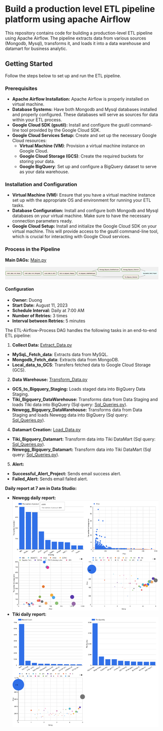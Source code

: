 # Build a production level ETL pipeline platform using apache Airflow 

This repository contains code for building a production-level ETL pipeline using Apache Airflow. The pipeline extracts data from various sources (Mongodb, Mysql), transforms it, and loads it into a data warehouse and datamart for business analytic.

## Getting Started

Follow the steps below to set up and run the ETL pipeline.

### Prerequisites

- **Apache Airflow Installation:** Apache Airflow is properly installed on virtual machine.
- **Database Systems:** Have both Mongodb and Mysql databases installed and properly configured. These databases will serve as sources for data within your ETL process.
- **Google Cloud SDK (gsutil):** Install and configure the gsutil command-line tool provided by the Google Cloud SDK.
- **Google Cloud Services Setup:** Create and set up the necessary Google Cloud resources:
    - **Virtual Machine (VM)**: Provision a virtual machine instance on Google Cloud.
    - **Google Cloud Storage (GCS)**: Create the required buckets for storing your data.
    - **Google BigQuery**: Set up and configure a BigQuery dataset to serve as your data warehouse.

### Installation and Configuration

- **Virtual Machine (VM):** Ensure that you have a virtual machine instance set up with the appropriate OS and environment for running your ETL tasks.
- **Database Configuration:** Install and configure both Mongodb and Mysql databases on your virtual machine. Make sure to have the necessary connection parameters ready.
- **Google Cloud Setup:** Install and initialize the Google Cloud SDK on your virtual machine. This will provide access to the gsutil command-line tool, which is crucial for interacting with Google Cloud services.

### Process in the Pipeline

**Main DAGs:**
[Main.py](./src/dags/main.py)

![Alt text](./image/image.png)

#### Configuration

- **Owner:** Duong
- **Start Date:** August 11, 2023
- **Schedule Interval:** Daily at 7:00 AM
- **Number of Retries:** 3 times
- **Interval between Retries:** 5 minutes

The ETL-Airflow-Process DAG handles the following tasks in an end-to-end ETL pipeline:

1. __Collect Data:__ [Extract_Data.py](./src/plugin/Extract_Data.py)
- **MySqL_Fetch_data**: Extracts data from MySQL.
- **Mongodb_Fetch_data**: Extracts data from MongoDB.
- **Local_data_to_GCS**: Transfers fetched data to Google Cloud Storage (GCS).
2. __Data Warehouse:__ [Transform_Data.py](./src/plugin/Transform_Data.py)
- **GCS_to_Bigquery_Staging:** Loads staged data into BigQuery Data Staging.
- **Tiki_Bigquery_DataWarehouse:** Transforms data from Data Staging and loads Tiki data into BigQuery
(Sql query: [Sql_Queries.py](./src/plugin/Sql_Queries.py)).
- **Newegg_Bigquery_DataWarehouse:** Transforms data from Data Staging and loads Newegg data into BigQuery
(Sql query: [Sql_Queries.py](./src/plugin/Sql_Queries.py)).
4. __Datamart Creation:__ [Load_Data.py](./src/plugin/Load_Data.py)
- **Tiki_Bigquery_Datamart:** Transform data into Tiki DataMart
(Sql query: [Sql_Queries.py](./src/plugin/Sql_Queries.py)).
- **Newegg_Bigquery_Datamart:** Transform data into Tiki DataMart
(Sql query: [Sql_Queries.py](./src/plugin/Sql_Queries.py)).
5. __Alert:__ 
- **Successful_Alert_Project:** Sends email success alert.
- **Failed_Alert:** Sends email failed alert.

**Daily report at 7 am in Data Studio:**
- **Newegg daily report:**
![Alt text](./image/image-1.png)
- **Tiki daily report:**
![Alt text](./image/image-2.png)





